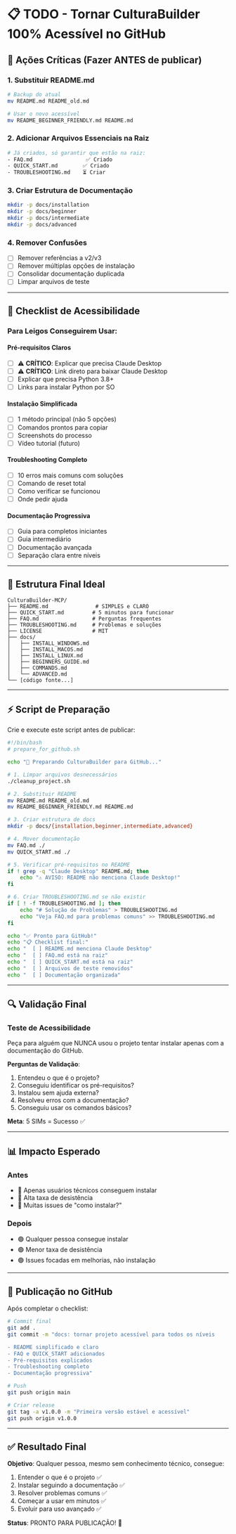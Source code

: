 # 📋 TODO - Tornar CulturaBuilder 100% Acessível no GitHub

## 🚨 Ações Críticas (Fazer ANTES de publicar)

### 1. Substituir README.md

```bash
# Backup do atual
mv README.md README_old.md

# Usar o novo acessível
mv README_BEGINNER_FRIENDLY.md README.md
```

### 2. Adicionar Arquivos Essenciais na Raiz

```bash
# Já criados, só garantir que estão na raiz:
- FAQ.md                 ✅ Criado
- QUICK_START.md        ✅ Criado
- TROUBLESHOOTING.md    ⏳ Criar
```

### 3. Criar Estrutura de Documentação

```bash
mkdir -p docs/installation
mkdir -p docs/beginner  
mkdir -p docs/intermediate
mkdir -p docs/advanced
```

### 4. Remover Confusões

- [ ] Remover referências a v2/v3
- [ ] Remover múltiplas opções de instalação
- [ ] Consolidar documentação duplicada
- [ ] Limpar arquivos de teste

---

## 📝 Checklist de Acessibilidade

### Para Leigos Conseguirem Usar:

#### Pré-requisitos Claros
- [ ] ⚠️ **CRÍTICO**: Explicar que precisa Claude Desktop
- [ ] ⚠️ **CRÍTICO**: Link direto para baixar Claude Desktop
- [ ] Explicar que precisa Python 3.8+
- [ ] Links para instalar Python por SO

#### Instalação Simplificada
- [ ] 1 método principal (não 5 opções)
- [ ] Comandos prontos para copiar
- [ ] Screenshots do processo
- [ ] Vídeo tutorial (futuro)

#### Troubleshooting Completo
- [ ] 10 erros mais comuns com soluções
- [ ] Comando de reset total
- [ ] Como verificar se funcionou
- [ ] Onde pedir ajuda

#### Documentação Progressiva
- [ ] Guia para completos iniciantes
- [ ] Guia intermediário
- [ ] Documentação avançada
- [ ] Separação clara entre níveis

---

## 🎯 Estrutura Final Ideal

```
CulturaBuilder-MCP/
├── README.md               # SIMPLES e CLARO
├── QUICK_START.md         # 5 minutos para funcionar
├── FAQ.md                 # Perguntas frequentes
├── TROUBLESHOOTING.md     # Problemas e soluções
├── LICENSE                # MIT
├── docs/
│   ├── INSTALL_WINDOWS.md
│   ├── INSTALL_MACOS.md  
│   ├── INSTALL_LINUX.md
│   ├── BEGINNERS_GUIDE.md
│   ├── COMMANDS.md
│   └── ADVANCED.md
└── [código fonte...]
```

---

## ⚡ Script de Preparação

Crie e execute este script antes de publicar:

```bash
#!/bin/bash
# prepare_for_github.sh

echo "🚀 Preparando CulturaBuilder para GitHub..."

# 1. Limpar arquivos desnecessários
./cleanup_project.sh

# 2. Substituir README
mv README.md README_old.md
mv README_BEGINNER_FRIENDLY.md README.md

# 3. Criar estrutura de docs
mkdir -p docs/{installation,beginner,intermediate,advanced}

# 4. Mover documentação
mv FAQ.md ./
mv QUICK_START.md ./

# 5. Verificar pré-requisitos no README
if ! grep -q "Claude Desktop" README.md; then
    echo "⚠️ AVISO: README não menciona Claude Desktop!"
fi

# 6. Criar TROUBLESHOOTING.md se não existir
if [ ! -f TROUBLESHOOTING.md ]; then
    echo "# Solução de Problemas" > TROUBLESHOOTING.md
    echo "Veja FAQ.md para problemas comuns" >> TROUBLESHOOTING.md
fi

echo "✅ Pronto para GitHub!"
echo "📋 Checklist final:"
echo "  [ ] README.md menciona Claude Desktop"
echo "  [ ] FAQ.md está na raiz"
echo "  [ ] QUICK_START.md está na raiz"
echo "  [ ] Arquivos de teste removidos"
echo "  [ ] Documentação organizada"
```

---

## 🔍 Validação Final

### Teste de Acessibilidade

Peça para alguém que NUNCA usou o projeto tentar instalar apenas com a documentação do GitHub.

**Perguntas de Validação**:
1. Entendeu o que é o projeto? 
2. Conseguiu identificar os pré-requisitos?
3. Instalou sem ajuda externa?
4. Resolveu erros com a documentação?
5. Conseguiu usar os comandos básicos?

**Meta**: 5 SIMs = Sucesso ✅

---

## 📊 Impacto Esperado

### Antes
- 🔴 Apenas usuários técnicos conseguem instalar
- 🔴 Alta taxa de desistência
- 🔴 Muitas issues de "como instalar?"

### Depois  
- 🟢 Qualquer pessoa consegue instalar
- 🟢 Menor taxa de desistência
- 🟢 Issues focadas em melhorias, não instalação

---

## 🚀 Publicação no GitHub

Após completar o checklist:

```bash
# Commit final
git add .
git commit -m "docs: tornar projeto acessível para todos os níveis

- README simplificado e claro
- FAQ e QUICK_START adicionados
- Pré-requisitos explicados
- Troubleshooting completo
- Documentação progressiva"

# Push
git push origin main

# Criar release
git tag -a v1.0.0 -m "Primeira versão estável e acessível"
git push origin v1.0.0
```

---

## ✅ Resultado Final

**Objetivo**: Qualquer pessoa, mesmo sem conhecimento técnico, consegue:
1. Entender o que é o projeto ✅
2. Instalar seguindo a documentação ✅
3. Resolver problemas comuns ✅
4. Começar a usar em minutos ✅
5. Evoluir para uso avançado ✅

**Status**: PRONTO PARA PUBLICAÇÃO! 🎉